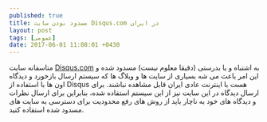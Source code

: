 ```yaml
---
published: true
title: مسدود بودن سایت Disqus.com در ایران
layout: post
tags: [عمومی]
date: 2017-06-01 11:08:01 +0430
---
```



متاسفانه سایت [Disqus.com](http://www.disqus.com) به اشتباه و یا بدرستی (دقیقا معلوم نیست) مسدود شده و این امر باعث می شه بسیاری از سایت ها و وبلاگ ها که سیستم ارسال بازخورد و دیدگاه اون ها با استفاده از Disqus هست با اینترنت عادی ایران قابل مشاهده نباشند. برای ارسال دیدگاه در این سایت نیز از این سیستم استفاده شده، بنابراین برای ارسال نظرات و دیدگاه های خود به ناچار باید از روش های رفع محدودیت برای دسترسی به سایت های مسدود شده استفاده کنید. 